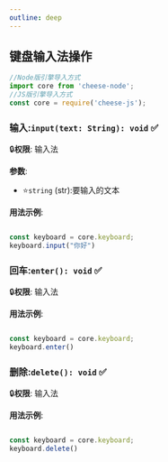 ```yaml
---
outline: deep
---
```


## 键盘输入法操作

```javascript
//Node版引擎导入方式
import core from 'cheese-node';
//JS版引擎导入方式
const core = require('cheese-js');
```

### 输入:`input(text: String): void` :white_check_mark:

:lock:**权限**: 输入法

**参数**:

- ⭐`string` (str):要输入的文本

**用法示例**:

```javascript

const keyboard = core.keyboard;
keyboard.input("你好")
```

### 回车:`enter(): void` :white_check_mark:

:lock:**权限**: 输入法

**用法示例**:

```javascript

const keyboard = core.keyboard;
keyboard.enter()
```

### 删除:`delete(): void` :white_check_mark:

:lock:**权限**: 输入法

**用法示例**:

```javascript

const keyboard = core.keyboard;
keyboard.delete()
```

